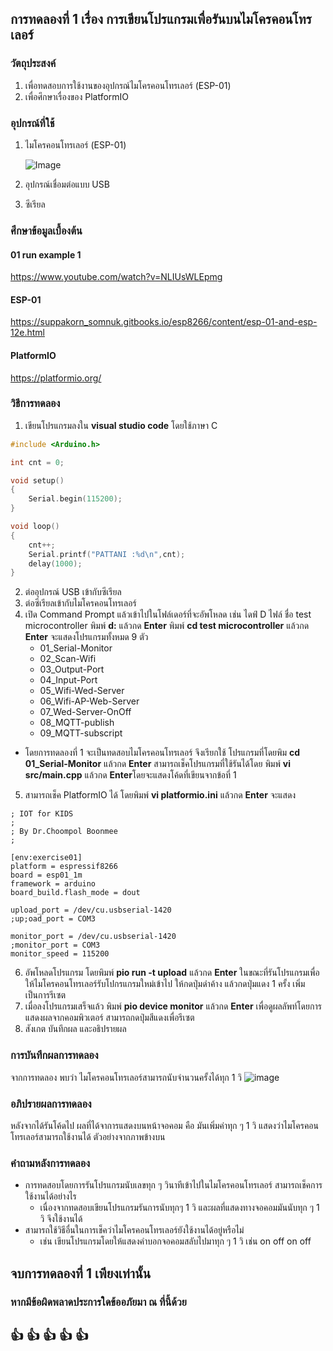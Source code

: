 ## การทดลองที่ 1 เรื่อง การเขียนโปรแกรมเพื่อรันบนไมโครคอนโทรเลอร์ 

### วัตถุประสงค์
1. เพื่อทดสอบการใช้งานของอุปกรณ์ไมโครคอนโทรเลอร์ (ESP-01)
2. เพื่อศึกษาเรื่องของ PlatformIO


### อุปกรณ์ที่ใช้
1. ไมโครคอนโทรเลอร์ (ESP-01)

	![Image](https://ae01.alicdn.com/kf/HTB1Gr9mawaTBuNjSszfq6xgfpXaL.jpg)
	
2. อุปกรณ์เชื่อมต่อแบบ USB
3. ซีเรียล


### ศึกษาข้อมูลเบื้องต้น
#### 01 run example 1
https://www.youtube.com/watch?v=NLIUsWLEpmg 

#### ESP-01
https://suppakorn_somnuk.gitbooks.io/esp8266/content/esp-01-and-esp-12e.html

#### PlatformIO
https://platformio.org/


### วิธีการทดลอง
1. เขียนโปรแกรมลงใน **visual studio code** โดยใช้ภาษา C
```C
#include <Arduino.h>

int cnt = 0;

void setup()
{
	Serial.begin(115200);
}

void loop()
{
	cnt++;
	Serial.printf("PATTANI :%d\n",cnt);
	delay(1000);
}


```
 
2. ต่ออุปกรณ์ USB เข้ากับซีเรียล
3. ต่อซีเรียลเข้ากับไมโครคอนโทรเลอร์
4. เปิด Command Prompt แล้วเข้าไปในโฟล์เดอร์ที่จะอัพโหลด เช่น ไดฟ์ D ไฟล์ ชื่อ test microcontroller
  พิมพ์ **d:** แล้วกด **Enter**
  พิมพ์ **cd test microcontroller** แล้วกด **Enter**
  จะแสดงโปรแกรมทั้งหมด 9 ตัว
    * 01_Serial-Monitor
    * 02_Scan-Wifi
    * 03_Output-Port
    * 04_Input-Port
    * 05_Wifi-Wed-Server
    * 06_Wifi-AP-Web-Server
    * 07_Wed-Server-OnOff
    * 08_MQTT-publish
    * 09_MQTT-subscript
* โดยการทดลองที่ 1 จะเป็นทดสอบไมโครคอนโทรเลอร์ จึงเรียกใช้ โปรแกรมที่โดยพิม **cd 01_Serial-Monitor** แล้วกด **Enter**
 สามารถเช็คโปรแกรมที่ใช้รันได้โดย พิมพ์ **vi src/main.cpp** แล้วกด **Enter**โดยจะแสดงโค้ดที่เขียนจากข้อที่ 1
5. สามารถเช็ค PlatformIO ได้ โดยพิมพ์ **vi platformio.ini** แล้วกด **Enter** จะแสดง
```
; IOT for KIDS
;
; By Dr.Choompol Boonmee
;

[env:exercise01]
platform = espressif8266
board = esp01_1m
framework = arduino
board_build.flash_mode = dout

upload_port = /dev/cu.usbserial-1420
;up;oad_port = COM3

monitor_port = /dev/cu.usbserial-1420
;monitor_port = COM3
monitor_speed = 115200
```
6. อัพโหลดโปรแกรม โดยพิมพ์ **pio run -t upload** แล้วกด **Enter** ในขณะที่รันโปรแกรมเพื่อให้ไมโครคอนโทรเลอร์รับโปกรแกรมใหม่เข้าไป ให้กดปุ่มดำค้าง แล้วกดปุ่มแดง 1 ครั้ง เพิ่มเป็นการรีเซต
7. เมื่อลงโปรแกรมเสร็จแล้ว พิมพ์ **pio device monitor** แล้วกด **Enter** เพื่อดูผลลัพท์โดยการแสดงผลจากคอมพิวเตอร์ สามารถกดปุ่มสีแดงเพื่อรีเซต
8. สังเกต บันทึกผล และอธิปรายผล


### การบันทึกผลการทดลอง
  จากการทดลอง พบว่า ไมโครคอนโทรเลอร์สามารถนับจำนวนครั้งได้ทุก 1 วิ 
  ![image](https://user-images.githubusercontent.com/80879565/111810443-98216080-8908-11eb-89d2-09dc33cb48e3.png)



### อภิปรายผลการทดลอง
  หลังจากได้รันโค้ดไป ผลที่ได้จาการแสดงบนหน้าจอคอม คือ มันเพิ่มค่าทุก ๆ 1 วิ แสดงว่าไมโครคอนโทรเลอร์สามารถใช้งานได้ ตัวอย่างจากภาพข้างบน
  
  
### คำถามหลังการทดลอง
  * การทดสอบโดยการรันโปรแกรมนับเลขทุก ๆ วินาทีเข้าไปในไมโครคอนโทรเลอร์ สามารถเช็คการใช้งานได้อย่างไร
  	- เนื่องจากทดสอบเขียนโปรแกรมรันการนับทุกๆ 1 วิ และผลที่แสดงทางจอคอมมันนับทุก ๆ 1 วิ จึงใช้งานได้
  * สามารถใช้วิธีอื่นในการเช็คว่าไมโครคอนโทรเลอร์ยังใช้งานได้อยู่หรือไม่ 
  	- เช่น เขียนโปรแกรมโดยให้แสดงคำบอกจอคอมสลับไปมาทุก ๆ 1 วิ เช่น on off on off
 	
	

## จบการทดลองที่ 1 เพียงเท่านั้น
### หากมีข้อผิดพลาดประการใดข้ออภัยมา ณ ที่นี้ด้วย
## :+1: :+1:  :+1:  :+1:  :+1:  
